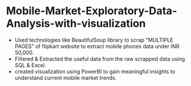 # Mobile-Market-Exploratory-Data-Analysis-with-visualization

* Used technologies like BeautifulSoup library to scrap "MULTIPLE PAGES" of flipkart website to extract mobile phones data under INR 50,000.
* Filtered & Extracted the useful data from the raw scrapped data using SQL & Excel.
* created visualization using PowerBI to gain meaningful insights to understand current mobile market trends.
